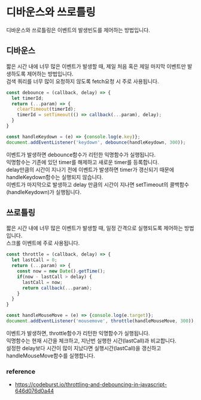 # 디바운스와 쓰로틀링

디바운스와 쓰로틀링은 이벤트의 발생빈도를 제어하는 방법입니다.

## 디바운스

짧은 시간 내에 너무 많은 이벤트가 발생할 때, 제일 처음 혹은 제일 마지막 이벤트만 발생하도록 제어하는 방법입니다.  
검색 쿼리를 너무 많이 요청하지 않도록 fetch요청 시 주로 사용됩니다.

```javascript
const debounce = (callback, delay) => {
  let timerId;
  return (...param) => {
    clearTimeout(timerId);
    timerId = setTimeout(() => callback(...param), delay);
  }
}

const handleKeydown = (e) => {console.log(e.key)};
document.addEventListener('keydown', debounce(handleKeydown, 300));
```

이벤트가 발생하면 debounce함수가 리턴한 익명함수가 실행됩니다.  
익명함수는 기존에 있던 timer를 해제하고 새로운 timer를 등록합니다.  
delay만큼의 시간이 지나기 전에 이벤트가 발생하면 timer가 갱신되기 때문에 handleKeydown함수는 실행되지 않습니다.  
이벤트가 마지막으로 발생하고 delay 만큼의 시간이 지나면 setTimeout의 콜백함수(handleKeydown)가 실행됩니다.



## 쓰로틀링

짧은 시간 내에 너무 많은 이벤트가 발생할 때, 일정 간격으로 실행되도록 제어하는 방법입니다.  
스크롤 이벤트에 주로 사용됩니다.

```javascript
const throttle = (callback, delay) => {
  let lastCall = 0;
  return (...param) => {
    const now = new Date().getTime();
    if(now - lastCall > delay) {
      lastCall = now;
      return callback(...param);
    }
  }
}

const handleMouseMove = (e) => {console.log(e.target)};
document.addEventListener('mousemove', throttle(handleMouseMove, 300));
```

이벤트가 발생하면, throttle함수가 리턴한 익명함수가 실행됩니다.  
익명함수는 현재 시간을 체크하고, 지난번 실행한 시간(lastCall)과 비교합니다.  
설정한 delay보다 시간이 많이 지났다면 실행시간(lastCall)을 갱신하고 handleMouseMove함수를 실행합니다.



### reference

- https://codeburst.io/throttling-and-debouncing-in-javascript-646d076d0a44
